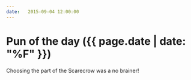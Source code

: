 ```yaml
---
date:   2015-09-04 12:00:00
---
```


# Pun of the day ({{ page.date | date: "%F" }})

Choosing the part of the Scarecrow was a no brainer!



